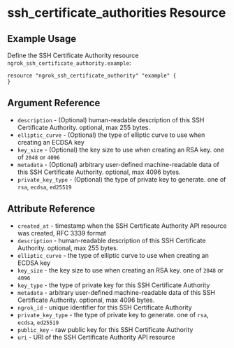 # ssh_certificate_authorities Resource

## Example Usage

Define the SSH Certificate Authority resource `ngrok_ssh_certificate_authority.example`:

```
resource "ngrok_ssh_certificate_authority" "example" {
}
```

## Argument Reference

* `description` - (Optional) human-readable description of this SSH Certificate Authority. optional, max 255 bytes.
* `elliptic_curve` - (Optional) the type of elliptic curve to use when creating an ECDSA key
* `key_size` - (Optional) the key size to use when creating an RSA key. one of <code>2048</code> or <code>4096</code>
* `metadata` - (Optional) arbitrary user-defined machine-readable data of this SSH Certificate Authority. optional, max 4096 bytes.
* `private_key_type` - (Optional) the type of private key to generate. one of <code>rsa</code>, <code>ecdsa</code>, <code>ed25519</code>

## Attribute Reference

* `created_at` - timestamp when the SSH Certificate Authority API resource was created, RFC 3339 format
* `description` - human-readable description of this SSH Certificate Authority. optional, max 255 bytes.
* `elliptic_curve` - the type of elliptic curve to use when creating an ECDSA key
* `key_size` - the key size to use when creating an RSA key. one of <code>2048</code> or <code>4096</code>
* `key_type` - the type of private key for this SSH Certificate Authority
* `metadata` - arbitrary user-defined machine-readable data of this SSH Certificate Authority. optional, max 4096 bytes.
* `ngrok_id` - unique identifier for this SSH Certificate Authority
* `private_key_type` - the type of private key to generate. one of <code>rsa</code>, <code>ecdsa</code>, <code>ed25519</code>
* `public_key` - raw public key for this SSH Certificate Authority
* `uri` - URI of the SSH Certificate Authority API resource

